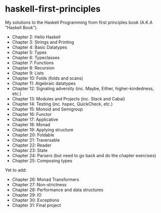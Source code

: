 # haskell-first-principles

My solutions to the Haskell Programming from first principles book (A.K.A "Haskell Book").

- Chapter 2: Hello Haskell
- Chapter 3: Strings and Printing
- Chapter 4: Basic Datatypes
- Chapter 5: Types
- Chapter 6: Typeclasses
- Chapter 7: Functions
- Chapter 8: Recursion
- Chapter 9: Lists
- Chapter 10: Folds (folds and scans)
- Chapter 11: Algebraic datatypes
- Chapter 12: Signaling adversity (inc. Maybe, Either, higher-kindedness, etc.)
- Chapter 13: Modules and Projects (inc. Stack and Cabal)
- Chapter 14: Testing (inc. hspec, QuickCheck, etc.)
- Chapter 15: Monoid and Semigroup
- Chapter 16: Functor
- Chapter 17: Applicative
- Chapter 18: Monad
- Chapter 19: Applying structure 
- Chapter 20: Foldable
- Chapter 21: Traversable
- Chapter 22: Reader
- Chapter 23: State
- Chapter 24: Parsers (but need to go back and do the chapter exercises)
- Chapter 25: Composing types

Yet to add:

- Chapter 26: Monad Transformers
- Chapter 27: Non-strictness
- Chapter 28: Performance and data structures
- Chapter 29: IO
- Chapter 30: Exceptions
- Chapter 31: Final project
